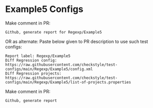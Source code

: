 # Example5 Configs
Make comment in PR:
```
Github, generate report for Regexp/Example5
```
OR as alternate:
Paste below given to PR description to use such test configs:
```
Report label: Regexp/Example5
Diff Regression config: https://raw.githubusercontent.com/checkstyle/test-configs/main/Regexp/Example5/config.xml
Diff Regression projects: https://raw.githubusercontent.com/checkstyle/test-configs/main/Regexp/Example5/list-of-projects.properties
```
Make comment in PR:
```
Github, generate report
```
